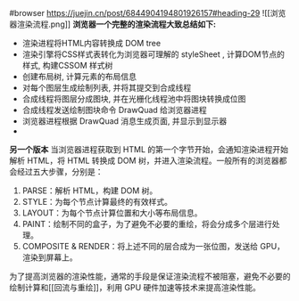 #browser 
https://juejin.cn/post/6844904194801926157#heading-29
![[浏览器渲染流程.png]]
**浏览器一个完整的渲染流程大致总结如下:**
- 渲染进程将HTML内容转换成 DOM tree
- 渲染引擎将CSS样式表转化为浏览器可理解的 styleSheet , 计算DOM节点的样式, 构建CSSOM 样式树
- 创建布局树, 计算元素的布局信息
- 对每个图层生成绘制列表, 并将其提交到合成线程
- 合成线程将图层分成图块, 并在光栅化线程池中将图块转换成位图
- 合成线程发送绘制图块命令 DrawQuad 给浏览器进程
- 浏览器进程根据 DrawQuad 消息生成页面, 并显示到显示器
- 
**另一个版本**
当浏览器进程获取到 HTML 的第一个字节开始，会通知渲染进程开始解析 HTML，将 HTML 转换成 DOM 树，并进入渲染流程。一般所有的浏览器都会经过五大步骤，分别是：

1.  PARSE：解析 HTML，构建 DOM 树。
2.  STYLE：为每个节点计算最终的有效样式。
3.  LAYOUT：为每个节点计算位置和大小等布局信息。
4.  PAINT：绘制不同的盒子，为了避免不必要的重绘，将会分成多个层进行处理。
5.  COMPOSITE & RENDER：将上述不同的层合成为一张位图，发送给 GPU，渲染到屏幕上。

为了提高浏览器的渲染性能，通常的手段是保证渲染流程不被阻塞，避免不必要的绘制计算和[[回流与重绘]]，利用 GPU 硬件加速等技术来提高渲染性能。
